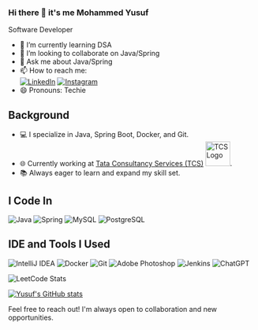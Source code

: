 ### Hi there 👋 it's me Mohammed Yusuf

Software Developer

- 🌱 I’m currently learning DSA
- 👯 I’m looking to collaborate on Java/Spring 
- 💬 Ask me about Java/Spring
- 📫 How to reach me:
<br /> [![LinkedIn](https://img.shields.io/badge/LinkedIn-%230077B5.svg?&style=for-the-badge&logo=LinkedIn&logoColor=white)](https://www.linkedin.com/in/yusuf1799/)
[![Instagram](https://img.shields.io/badge/Instagram-%23E4405F.svg?&style=for-the-badge&logo=Instagram&logoColor=white)](https://www.instagram.com/iam_saf7/)
- 😄 Pronouns: Techie

## Background

- 💻 I specialize in Java, Spring Boot, Docker, and Git.
- 🌐 Currently working at [Tata Consultancy Services (TCS)](https://www.tcs.com/) <img src="(https://companieslogo.com/img/orig/TCS.NS_BIG.D-0bca8a61.png?t=1631949260)" alt="TCS Logo" width="50"/>.
- 📚 Always eager to learn and expand my skill set.

## I Code In
![Java](https://img.shields.io/badge/Java-%23ED8B00.svg?&style=for-the-badge&logo=Java&logoColor=white)
![Spring](https://img.shields.io/badge/Spring-%236DB33F.svg?&style=for-the-badge&logo=Spring&logoColor=white)
![MySQL](https://img.shields.io/badge/MySQL-%2300f.svg?&style=for-the-badge&logo=MySQL&logoColor=white)
![PostgreSQL](https://img.shields.io/badge/PostgreSQL-%23336791.svg?&style=for-the-badge&logo=PostgreSQL&logoColor=white)

## IDE and Tools I Used

![IntelliJ IDEA](https://img.shields.io/badge/IntelliJ%20IDEA-%23000000.svg?&style=for-the-badge&logo=IntelliJ%20IDEA&logoColor=white)
![Docker](https://img.shields.io/badge/Docker-%232496ED.svg?&style=for-the-badge&logo=Docker&logoColor=white)
![Git](https://img.shields.io/badge/Git-%23F05032.svg?&style=for-the-badge&logo=Git&logoColor=white)
![Adobe Photoshop](https://img.shields.io/badge/Adobe%20Photoshop-%2331A8FF.svg?&style=for-the-badge&logo=Adobe%20Photoshop&logoColor=white)
![Jenkins](https://img.shields.io/badge/Jenkins-%23D24939.svg?&style=for-the-badge&logo=Jenkins&logoColor=white)
![ChatGPT](https://img.shields.io/badge/ChatGPT-%230077B5.svg?&style=for-the-badge&logo=ChatGPT&logoColor=white)

![LeetCode Stats](https://leetcard.jacoblin.cool/YusufSaf?theme=dark&font=Marcellus&ext=contest)

[![Yusuf's GitHub stats](https://github-readme-stats.vercel.app/api?username=md-yusuf-f)](https://github.com/md-yusuf-f/github-readme-stats)

Feel free to reach out! I'm always open to collaboration and new opportunities.






